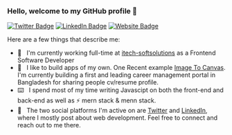 ### Hello, welcome to my GitHub profile 👋

[![Twitter Badge](https://img.shields.io/badge/-@irashad42-1ca0f1?style=flat-square&labelColor=1ca0f1&logo=twitter&logoColor=white&link=https://twitter.com/irashad42)](https://twitter.com/irashad42) [![LinkedIn Badge](https://img.shields.io/badge/rashadul-islam12345?style=flat-square&logo=Linkedin&logoColor=white&link=https://www.linkedin.com/in/rashadul-islam12345/)](https://www.linkedin.com/in/rashadul-islam12345/) [![Website Badge](https://img.shields.io/badge/-eahearatan.herokuapp.com-0d3b73?style=flat-square&logo=website&logoColor=white&link=https://eahearatan.herokuapp.com/)](https://eahearatan.herokuapp.com/)

Here are a few things that describe me:

- 💼&nbsp;&nbsp; I'm currently working full-time at [itech-softsolutions](https://itech-softsolutions.com/) as a Frontend Software Developer
- 📱&nbsp;&nbsp; I like to build apps of my own. One Recent example [Image To Canvas](https://imagetocanvas.vercel.app/). I'm currently building a first and leading career management portal in Bangladesh for sharing people cv/resume profile.
- ⌨️&nbsp;&nbsp; I spend most of my time writing Javascipt on both the front-end and back-end as well as ⚡ mern stack & menn stack.
- 💬&nbsp;&nbsp; The two social platforms I'm active on are [Twitter](https://twitter.com/irashad42) and [LinkedIn](https://www.linkedin.com/in/rashadul-islam12345/), where I mostly post about web development. Feel free to connect and reach out to me there.
